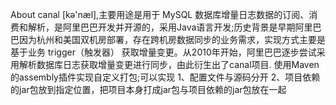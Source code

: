 About
canal [kə'næl],主要用途是用于 MySQL 数据库增量日志数据的订阅、消费和解析，是阿里巴巴开发并开源的，采用Java语言开发;历史背景是早期阿里巴巴因为杭州和美国双机房部署，存在跨机房数据同步的业务需求，实现方式主要是基于业务 trigger（触发器） 获取增量变更。从2010年开始，阿里巴巴逐步尝试采用解析数据库日志获取增量变更进行同步，由此衍生出了canal项目.
使用Maven的assembly插件实现自定义打包;可以实现
1、配置文件与源码分开 
2、项目依赖的jar包放到指定位置，把项目本身打成jar包与项目依赖的jar包放在一起